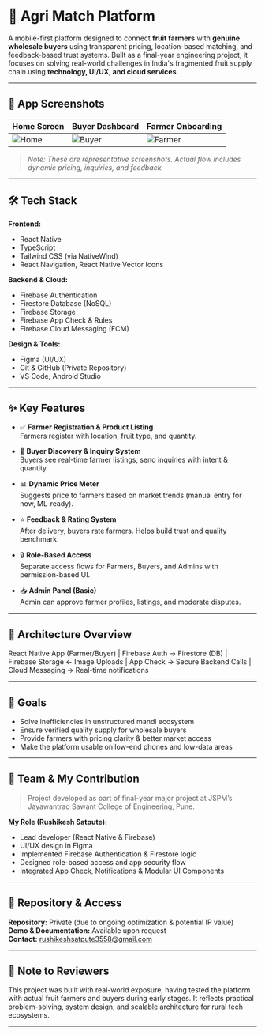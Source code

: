 #  🌾 Agri Match Platform

A mobile-first platform designed to connect **fruit farmers** with **genuine wholesale buyers** using transparent pricing, location-based matching, and feedback-based trust systems. Built as a final-year engineering project, it focuses on solving real-world challenges in India's fragmented fruit supply chain using **technology, UI/UX, and cloud services**.

---

## 📱 App Screenshots

| Home Screen | Buyer Dashboard | Farmer Onboarding |
|-------------|-----------------|-------------------|
| ![Home](./screenshots/home.png) | ![Buyer](./screenshots/buyer.png) | ![Farmer](./screenshots/farmer.png) |

> *Note: These are representative screenshots. Actual flow includes dynamic pricing, inquiries, and feedback.*

---

## 🛠️ Tech Stack

**Frontend:**
- React Native
- TypeScript
- Tailwind CSS (via NativeWind)
- React Navigation, React Native Vector Icons

**Backend & Cloud:**
- Firebase Authentication
- Firestore Database (NoSQL)
- Firebase Storage
- Firebase App Check & Rules
- Firebase Cloud Messaging (FCM)

**Design & Tools:**
- Figma (UI/UX)
- Git & GitHub (Private Repository)
- VS Code, Android Studio

---

## ✨ Key Features

- ✅ **Farmer Registration & Product Listing**  
  Farmers register with location, fruit type, and quantity.

- 📍 **Buyer Discovery & Inquiry System**  
  Buyers see real-time farmer listings, send inquiries with intent & quantity.

- 📊 **Dynamic Price Meter**  
  Suggests price to farmers based on market trends (manual entry for now, ML-ready).

- ⭐ **Feedback & Rating System**  
  After delivery, buyers rate farmers. Helps build trust and quality benchmark.

- 🔒 **Role-Based Access**  
  Separate access flows for Farmers, Buyers, and Admins with permission-based UI.

- 📥 **Admin Panel (Basic)**  
  Admin can approve farmer profiles, listings, and moderate disputes.

---

## 🧠 Architecture Overview

React Native App (Farmer/Buyer)
|
Firebase Auth → Firestore (DB)
|
Firebase Storage ← Image Uploads
|
App Check → Secure Backend Calls
|
Cloud Messaging → Real-time notifications

---

## 🎯 Goals

- Solve inefficiencies in unstructured mandi ecosystem  
- Ensure verified quality supply for wholesale buyers  
- Provide farmers with pricing clarity & better market access  
- Make the platform usable on low-end phones and low-data areas

---

## 👤 Team & My Contribution

> Project developed as part of final-year major project at JSPM’s Jayawantrao Sawant College of Engineering, Pune.

**My Role (Rushikesh Satpute):**
- Lead developer (React Native & Firebase)
- UI/UX design in Figma
- Implemented Firebase Authentication & Firestore logic
- Designed role-based access and app security flow
- Integrated App Check, Notifications & Modular UI Components

---

## 📁 Repository & Access

**Repository:** Private (due to ongoing optimization & potential IP value)  
**Demo & Documentation:** Available upon request  
**Contact:** [rushikeshsatpute3558@gmail.com](mailto:rushikeshsatpute3558@gmail.com)

---

## 📌 Note to Reviewers

This project was built with real-world exposure, having tested the platform with actual fruit farmers and buyers during early stages. It reflects practical problem-solving, system design, and scalable architecture for rural tech ecosystems.

---
